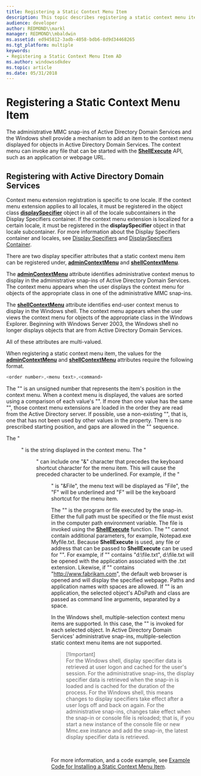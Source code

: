 ```yaml
---
title: Registering a Static Context Menu Item
description: This topic describes registering a static context menu item displayed for Active Directory objects.
audience: developer
author: REDMOND\\markl
manager: REDMOND\\mbaldwin
ms.assetid: ed945812-3adb-4058-bdb6-8d9d34468265
ms.tgt_platform: multiple
keywords:
- Registering a Static Context Menu Item AD
ms.author: windowssdkdev
ms.topic: article
ms.date: 05/31/2018
---
```


# Registering a Static Context Menu Item

The administrative MMC snap-ins of Active Directory Domain Services and the Windows shell provide a mechanism to add an item to the context menu displayed for objects in Active Directory Domain Services. The context menu can invoke any file that can be started with the [**ShellExecute**](https://msdn.microsoft.com/library/Bb762153(v=VS.85).aspx) API, such as an application or webpage URL.

## Registering with Active Directory Domain Services

Context menu extension registration is specific to one locale. If the context menu extension applies to all locales, it must be registered in the object class [**displaySpecifier**](https://msdn.microsoft.com/library/ms682163) object in all of the locale subcontainers in the Display Specifiers container. If the context menu extension is localized for a certain locale, it must be registered in the **displaySpecifier** object in that locale subcontainer. For more information about the Display Specifiers container and locales, see [Display Specifiers](display-specifiers.md) and [DisplaySpecifiers Container](displayspecifiers-container.md).

There are two display specifier attributes that a static context menu item can be registered under, [**adminContextMenu**](https://msdn.microsoft.com/library/ms675211) and [**shellContextMenu**](https://msdn.microsoft.com/library/ms679807).

The [**adminContextMenu**](https://msdn.microsoft.com/library/ms675211) attribute identifies administrative context menus to display in the administrative snap-ins of Active Directory Domain Services. The context menu appears when the user displays the context menu for objects of the appropriate class in one of the administrative MMC snap-ins.

The [**shellContextMenu**](https://msdn.microsoft.com/library/ms679807) attribute identifies end-user context menus to display in the Windows shell. The context menu appears when the user views the context menu for objects of the appropriate class in the Windows Explorer. Beginning with Windows Server 2003, the Windows shell no longer displays objects that are from Active Directory Domain Services.

All of these attributes are multi-valued.

When registering a static context menu item, the values for the [**adminContextMenu**](https://msdn.microsoft.com/library/ms675211) and [**shellContextMenu**](https://msdn.microsoft.com/library/ms679807) attributes require the following format.


```C++
<order number>,<menu text>,<command>
```



The "<order number>" is an unsigned number that represents the item's position in the context menu. When a context menu is displayed, the values are sorted using a comparison of each value's "<order number>". If more than one value has the same "<order number>", those context menu extensions are loaded in the order they are read from the Active Directory server. If possible, use a non-existing "<order number>", that is, one that has not been used by other values in the property. There is no prescribed starting position, and gaps are allowed in the "<order number>" sequence.

The "<menu text>" is the string displayed in the context menu. The "<menu text>" can include one "&" character that precedes the keyboard shortcut character for the menu item. This will cause the preceded character to be underlined. For example, if the "<menu text>" is "&File", the menu text will be displayed as "File", the "F" will be underlined and "F" will be the keyboard shortcut for the menu item.

The "<command>" is the program or file executed by the snap-in. Either the full path must be specified or the file must exist in the computer path environment variable. The file is invoked using the [**ShellExecute**](https://msdn.microsoft.com/library/Bb762153(v=VS.85).aspx) function. The "<command>" cannot contain additional parameters, for example, Notepad.exe Myfile.txt. Because **ShellExecute** is used, any file or address that can be passed to **ShellExecute** can be used for "<command>". For example, if "<command>" contains "d:\\file.txt", d:\\file.txt will be opened with the application associated with the .txt extension. Likewise, if "<command>" contains "http://www.fabrikam.com", the default web browser is opened and will display the specified webpage. Paths and application names with spaces are allowed. If "<command>" is an application, the selected object's ADsPath and class are passed as command line arguments, separated by a space.

In the Windows shell, multiple-selection context menu items are supported. In this case, the "<command>" is invoked for each selected object. In Active Directory Domain Services' administrative snap-ins, multiple-selection static context menu items are not supported.

> \[!Important\]  
> For the Windows shell, display specifier data is retrieved at user logon and cached for the user's session. For the administrative snap-ins, the display specifier data is retrieved when the snap-in is loaded and is cached for the duration of the process. For the Windows shell, this means changes to display specifiers take effect after a user logs off and back on again. For the administrative snap-ins, changes take effect when the snap-in or console file is reloaded; that is, if you start a new instance of the console file or new Mmc.exe instance and add the snap-in, the latest display specifier data is retrieved.

 

For more information, and a code example, see [Example Code for Installing a Static Context Menu Item](example-code-for-installing-a-static-context-menu-item.md).

 

 




